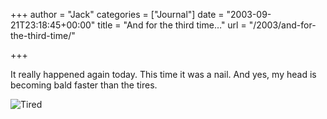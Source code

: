 +++
author = "Jack"
categories = ["Journal"]
date = "2003-09-21T23:18:45+00:00"
title = "And for the third time…"
url = "/2003/and-for-the-third-time/"

+++

It really happened again today. This time it was a nail. And yes, my head is becoming bald faster than the tires.

<img src="https://jackbaty.com/images/blog/tire3.png" alt="Tired" border="0" />